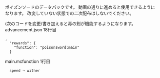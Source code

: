ポイズンソードのデータパックです。
動画の通りに進めると使用できるようになります。
改変していない状態での二次配布はしないでください。


(次のコードを変更/書き加えると毒の剣が機能するようになります。
advancement.json 18行目
```
,
  "rewards": {
    "function": "poisonsword:main"
  }
```
  main.mcfunction 1行目
```
  speed → wither
```
